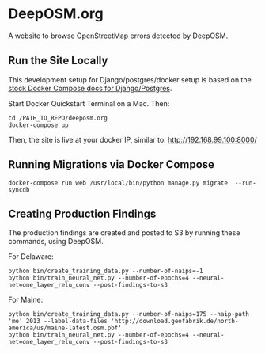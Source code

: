 # DeepOSM.org

A website to browse OpenStreetMap errors detected by DeepOSM.

## Run the Site Locally

This development setup for Django/postgres/docker setup is based on the [stock Docker Compose docs for Django/Postgres](https://docs.docker.com/compose/django/). 

Start Docker Quickstart Terminal on a Mac. Then:

    cd /PATH_TO_REPO/deeposm.org
    docker-compose up

Then, the site is live at your docker IP, similar to: http://192.168.99.100:8000/

## Running Migrations via Docker Compose

    docker-compose run web /usr/local/bin/python manage.py migrate  --run-syncdb

## Creating Production Findings

The production findings are created and posted to S3 by running these commands, using DeepOSM. 

For Delaware:

    python bin/create_training_data.py --number-of-naips=-1
    python bin/train_neural_net.py --number-of-epochs=4 --neural-net=one_layer_relu_conv --post-findings-to-s3

For Maine:

    python bin/create_training_data.py --number-of-naips=175 --naip-path 'me' 2013 --label-data-files 'http://download.geofabrik.de/north-america/us/maine-latest.osm.pbf'
    python bin/train_neural_net.py --number-of-epochs=4 --neural-net=one_layer_relu_conv --post-findings-to-s3

